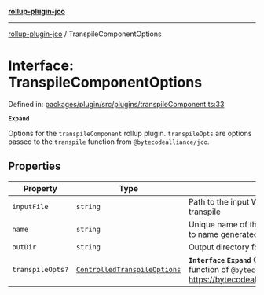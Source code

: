 [**rollup-plugin-jco**](../README.md)

---

[rollup-plugin-jco](../README.md) / TranspileComponentOptions

# Interface: TranspileComponentOptions

Defined in: [packages/plugin/src/plugins/transpileComponent.ts:33](https://github.com/rioam2/rollup-plugin-jco/blob/main/packages/plugin/src/plugins/transpileComponent.ts#L33)

**`Expand`**

Options for the `transpileComponent` rollup plugin.
`transpileOpts` are options passed to the `transpile` function from `@bytecodealliance/jco`.

## Properties

| Property                                    | Type                                                          | Description                                                                                                                                                        | Defined in                                                                                                                                                          |
| ------------------------------------------- | ------------------------------------------------------------- | ------------------------------------------------------------------------------------------------------------------------------------------------------------------ | ------------------------------------------------------------------------------------------------------------------------------------------------------------------- |
| <a id="inputfile"></a> `inputFile`          | `string`                                                      | Path to the input WebAssembly component to transpile                                                                                                               | [packages/plugin/src/plugins/transpileComponent.ts:39](https://github.com/rioam2/rollup-plugin-jco/blob/main/packages/plugin/src/plugins/transpileComponent.ts#L39) |
| <a id="name"></a> `name`                    | `string`                                                      | Unique name of the WebAssembly Component (used to name generated bindings)                                                                                         | [packages/plugin/src/plugins/transpileComponent.ts:35](https://github.com/rioam2/rollup-plugin-jco/blob/main/packages/plugin/src/plugins/transpileComponent.ts#L35) |
| <a id="outdir"></a> `outDir`                | `string`                                                      | Output directory for generated bindings                                                                                                                            | [packages/plugin/src/plugins/transpileComponent.ts:37](https://github.com/rioam2/rollup-plugin-jco/blob/main/packages/plugin/src/plugins/transpileComponent.ts#L37) |
| <a id="transpileopts"></a> `transpileOpts?` | [`ControlledTranspileOptions`](ControlledTranspileOptions.md) | **`Interface`** **`Expand`** Options passed to the `transpile` function of `@bytecodealliance/jco` **See** https://bytecodealliance.github.io/jco/transpiling.html | [packages/plugin/src/plugins/transpileComponent.ts:46](https://github.com/rioam2/rollup-plugin-jco/blob/main/packages/plugin/src/plugins/transpileComponent.ts#L46) |
